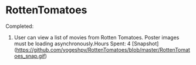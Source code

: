 RottenTomatoes
==============

Completed:


1. User can view a list of movies from Rotten Tomatoes. Poster images must be loading asynchronously.Hours Spent: 4 [Snapshot] (https://github.com/yogeshpv/RottenTomatoes/blob/master/RottenTomatoes_snap.gif)


